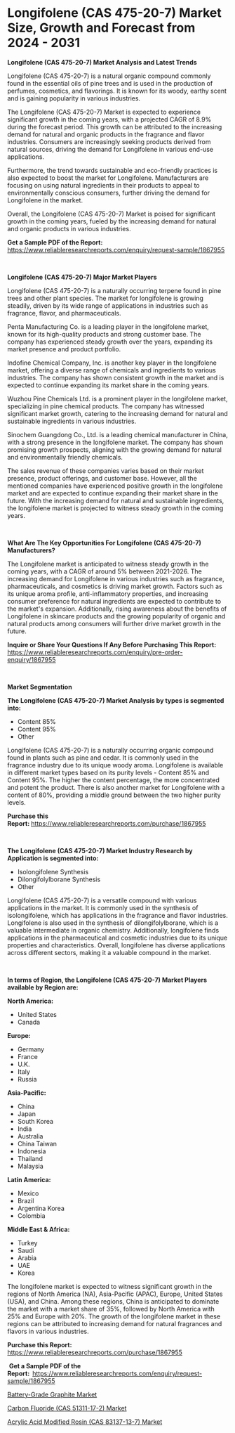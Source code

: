 <p><h1>Longifolene (CAS 475-20-7) Market Size, Growth and Forecast from 2024 - 2031</h1></p><p><strong>Longifolene (CAS 475-20-7) Market Analysis and Latest Trends</strong></p>
<p><p>Longifolene (CAS 475-20-7) is a natural organic compound commonly found in the essential oils of pine trees and is used in the production of perfumes, cosmetics, and flavorings. It is known for its woody, earthy scent and is gaining popularity in various industries.</p><p>The Longifolene (CAS 475-20-7) Market is expected to experience significant growth in the coming years, with a projected CAGR of 8.9% during the forecast period. This growth can be attributed to the increasing demand for natural and organic products in the fragrance and flavor industries. Consumers are increasingly seeking products derived from natural sources, driving the demand for Longifolene in various end-use applications.</p><p>Furthermore, the trend towards sustainable and eco-friendly practices is also expected to boost the market for Longifolene. Manufacturers are focusing on using natural ingredients in their products to appeal to environmentally conscious consumers, further driving the demand for Longifolene in the market.</p><p>Overall, the Longifolene (CAS 475-20-7) Market is poised for significant growth in the coming years, fueled by the increasing demand for natural and organic products in various industries.</p></p>
<p><strong>Get a Sample PDF of the Report:&nbsp;</strong> <a href="https://www.reliableresearchreports.com/enquiry/request-sample/1867955">https://www.reliableresearchreports.com/enquiry/request-sample/1867955</a></p>
<p>&nbsp;</p>
<p><strong>Longifolene (CAS 475-20-7) Major Market Players</strong></p>
<p><p>Longifolene (CAS 475-20-7) is a naturally occurring terpene found in pine trees and other plant species. The market for longifolene is growing steadily, driven by its wide range of applications in industries such as fragrance, flavor, and pharmaceuticals.</p><p>Penta Manufacturing Co. is a leading player in the longifolene market, known for its high-quality products and strong customer base. The company has experienced steady growth over the years, expanding its market presence and product portfolio.</p><p>Indofine Chemical Company, Inc. is another key player in the longifolene market, offering a diverse range of chemicals and ingredients to various industries. The company has shown consistent growth in the market and is expected to continue expanding its market share in the coming years.</p><p>Wuzhou Pine Chemicals Ltd. is a prominent player in the longifolene market, specializing in pine chemical products. The company has witnessed significant market growth, catering to the increasing demand for natural and sustainable ingredients in various industries.</p><p>Sinochem Guangdong Co., Ltd. is a leading chemical manufacturer in China, with a strong presence in the longifolene market. The company has shown promising growth prospects, aligning with the growing demand for natural and environmentally friendly chemicals.</p><p>The sales revenue of these companies varies based on their market presence, product offerings, and customer base. However, all the mentioned companies have experienced positive growth in the longifolene market and are expected to continue expanding their market share in the future. With the increasing demand for natural and sustainable ingredients, the longifolene market is projected to witness steady growth in the coming years.</p></p>
<p>&nbsp;</p>
<p><strong>What Are The Key Opportunities For Longifolene (CAS 475-20-7) Manufacturers?</strong></p>
<p><p>The Longifolene market is anticipated to witness steady growth in the coming years, with a CAGR of around 5% between 2021-2026. The increasing demand for Longifolene in various industries such as fragrance, pharmaceuticals, and cosmetics is driving market growth. Factors such as its unique aroma profile, anti-inflammatory properties, and increasing consumer preference for natural ingredients are expected to contribute to the market's expansion. Additionally, rising awareness about the benefits of Longifolene in skincare products and the growing popularity of organic and natural products among consumers will further drive market growth in the future.</p></p>
<p><strong>Inquire or Share Your Questions If Any Before Purchasing This Report:</strong> <a href="https://www.reliableresearchreports.com/enquiry/pre-order-enquiry/1867955">https://www.reliableresearchreports.com/enquiry/pre-order-enquiry/1867955</a></p>
<p>&nbsp;</p>
<p><strong>Market Segmentation</strong></p>
<p><strong>The Longifolene (CAS 475-20-7) Market Analysis by types is segmented into:</strong></p>
<p><ul><li>Content 85%</li><li>Content 95%</li><li>Other</li></ul></p>
<p><p>Longifolene (CAS 475-20-7) is a naturally occurring organic compound found in plants such as pine and cedar. It is commonly used in the fragrance industry due to its unique woody aroma. Longifolene is available in different market types based on its purity levels - Content 85% and Content 95%. The higher the content percentage, the more concentrated and potent the product. There is also another market for Longifolene with a content of 80%, providing a middle ground between the two higher purity levels.</p></p>
<p><strong>Purchase this Report:&nbsp;</strong><a href="https://www.reliableresearchreports.com/purchase/1867955">https://www.reliableresearchreports.com/purchase/1867955</a></p>
<p>&nbsp;</p>
<p><strong>The Longifolene (CAS 475-20-7) Market Industry Research by Application is segmented into:</strong></p>
<p><ul><li>Isolongifolene Synthesis</li><li>Dilongifolylborane Synthesis</li><li>Other</li></ul></p>
<p><p>Longifolene (CAS 475-20-7) is a versatile compound with various applications in the market. It is commonly used in the synthesis of isolongifolene, which has applications in the fragrance and flavor industries. Longifolene is also used in the synthesis of dilongifolylborane, which is a valuable intermediate in organic chemistry. Additionally, longifolene finds applications in the pharmaceutical and cosmetic industries due to its unique properties and characteristics. Overall, longifolene has diverse applications across different sectors, making it a valuable compound in the market.</p></p>
<p>&nbsp;</p>
<p><strong>In terms of Region, the Longifolene (CAS 475-20-7) Market Players available by Region are:</strong></p>
<p>
    <p> <strong> North America: </strong>
        <ul>
            <li>United States</li>
            <li>Canada</li>
        </ul>
        </p> 
    <p> <strong> Europe: </strong>
        <ul>
            <li>Germany</li>
            <li>France</li>
            <li>U.K.</li>
            <li>Italy</li>
            <li>Russia</li>
        </ul>
        </p> 
    <p> <strong> Asia-Pacific: </strong>
        <ul>
            <li>China</li>
            <li>Japan</li>
            <li>South Korea</li>
            <li>India</li>
            <li>Australia</li>
            <li>China Taiwan</li>
            <li>Indonesia</li>
            <li>Thailand</li>
            <li>Malaysia</li>
        </ul>
        </p> 
    <p> <strong> Latin America: </strong>
        <ul>
            <li>Mexico</li>
            <li>Brazil</li>
            <li>Argentina Korea</li>
            <li>Colombia</li>
        </ul>
        </p> 
    <p> <strong> Middle East & Africa: </strong>
        <ul>
            <li>Turkey</li>
            <li>Saudi</li>
            <li>Arabia</li>
            <li>UAE</li>
            <li>Korea</li>
        </ul>
    </p>
    </p>
<p><p>The longifolene market is expected to witness significant growth in the regions of North America (NA), Asia-Pacific (APAC), Europe, United States (USA), and China. Among these regions, China is anticipated to dominate the market with a market share of 35%, followed by North America with 25% and Europe with 20%. The growth of the longifolene market in these regions can be attributed to increasing demand for natural fragrances and flavors in various industries.</p></p>
<p><strong>Purchase this Report: </strong><a href="https://www.reliableresearchreports.com/purchase/1867955">https://www.reliableresearchreports.com/purchase/1867955</a></p>
<p>&nbsp;<strong>Get a Sample PDF of the Report:&nbsp;&nbsp;</strong><a href="https://www.reliableresearchreports.com/enquiry/request-sample/1867955">https://www.reliableresearchreports.com/enquiry/request-sample/1867955</a></p>
<p><strong></strong></p>
<p><p><a href="https://github.com/timeliteaut/Market-Research-Report-List-1/blob/main/battery-grade-graphite-market.md">Battery-Grade Graphite Market</a></p><p><a href="https://github.com/seekum/Market-Research-Report-List-1/blob/main/carbon-fluoride-cas-51311-17-2-market.md">Carbon Fluoride (CAS 51311-17-2) Market</a></p><p><a href="https://github.com/bobicer/Market-Research-Report-List-2/blob/main/acrylic-acid-modified-rosin-cas-83137-13-7-market.md">Acrylic Acid Modified Rosin (CAS 83137-13-7) Market</a></p></p>